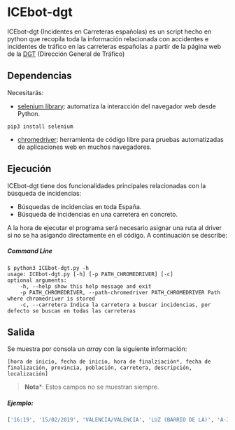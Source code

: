 # ICEbot-dgt

ICEbot-dgt (Incidentes en Carreteras españolas) es un script hecho en python que recopila toda la información relacionada con accidentes e incidentes de tráfico en las carreteras españolas
a partir de la página web de la [DGT](http://infocar.dgt.es/etraffic/Incidencias?ca=&provIci=&caracter=acontecimiento&accion_consultar=Consultar&IncidenciasRETENCION=IncidenciasRETENCION&IncidenciasPUERTOS=IncidenciasPUERTOS&IncidenciasMETEOROLOGICA=IncidenciasMETEOROLOGICA&IncidenciasEVENTOS=IncidenciasEVENTOS&IncidenciasOTROS=IncidenciasOTROS&IncidenciasRESTRICCIONES=IncidenciasRESTRICCIONES&ordenacion=fechahora_ini-DESC) (Dirección General de Tráfico)


## Dependencias
Necesitarás: 
- [selenium library](https://pypi.org/project/selenium/): automatiza la interacción del navegador web desde Python.
```
pip3 install selenium
```

- [chromedriver](http://chromedriver.chromium.org): herramienta de código libre para pruebas automatizadas de aplicaciones web en muchos navegadores.



## Ejecución
ICEbot-dgt tiene dos funcionalidades principales relacionadas con la búsqueda de incidencias: 
-  Búsquedas de incidencias en toda España. 
- Búsqueda de incidencias en una carretera en concreto. 

A la hora de ejecutar el programa será necesario asignar una ruta al driver si no se ha asigando directamente en el código. 
A continuación se describe: 

##### Command Line 
```
$ python3 ICEbot-dgt.py -h
usage: ICEbot-dgt.py [-h] [-p PATH_CHROMEDRIVER] [-c]
optional arguments:
    -h, --help show this help message and exit
    -p PATH_CHROMEDRIVER, --path-chromedriver PATH_CHROMEDRIVER Path where chromedriver is stored 
    -c, --carretera Indica la carretera a buscar incidencias, por defecto se buscan en todas las carreteras
```

## Salida
Se muestra por consola un _array_ con la siguiente información: 
```
[hora de inicio, fecha de inicio, hora de finalziación*, fecha de finalización, provincia, población, carretera, descripción, localización]
```

> **Nota***: Estos campos no se muestran siempre.

##### Ejemplo: 
```python
['16:19', '15/02/2019', 'VALENCIA/VALÈNCIA', 'LUZ (BARRIO DE LA)', 'A-3', 'OBSTÁCULO FIJO en:', '- La carretera A-3 en el km 351.8 en LUZ (BARRIO DE LA) (VALENCIA/VALÈNCIA) hacia madrid, en gasolinera repsol, saliendo de avenida del cid']
```

